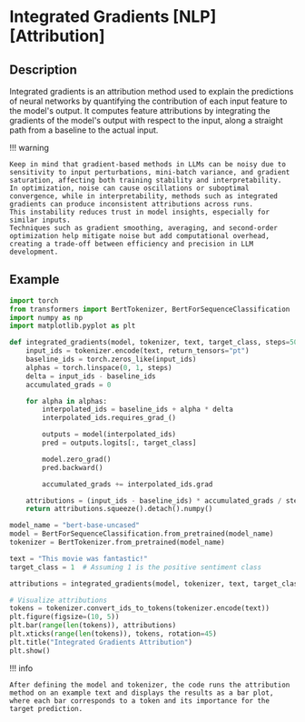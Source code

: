 # Integrated Gradients [NLP] [Attribution]

## Description

Integrated gradients is an attribution method used to explain the predictions of neural networks by quantifying the contribution of each input feature to the model's output.
It computes feature attributions by integrating the gradients of the model's output with respect to the input, along a straight path from a baseline to the actual input.

!!! warning

    Keep in mind that gradient-based methods in LLMs can be noisy due to sensitivity to input perturbations, mini-batch variance, and gradient saturation, affecting both training stability and interpretability.
    In optimization, noise can cause oscillations or suboptimal convergence, while in interpretability, methods such as integrated gradients can produce inconsistent attributions across runs.
    This instability reduces trust in model insights, especially for similar inputs.
    Techniques such as gradient smoothing, averaging, and second-order optimization help mitigate noise but add computational overhead, creating a trade-off between efficiency and precision in LLM development.

## Example

```python
import torch
from transformers import BertTokenizer, BertForSequenceClassification
import numpy as np
import matplotlib.pyplot as plt

def integrated_gradients(model, tokenizer, text, target_class, steps=50):
    input_ids = tokenizer.encode(text, return_tensors="pt")
    baseline_ids = torch.zeros_like(input_ids)
    alphas = torch.linspace(0, 1, steps)
    delta = input_ids - baseline_ids
    accumulated_grads = 0

    for alpha in alphas:
        interpolated_ids = baseline_ids + alpha * delta
        interpolated_ids.requires_grad_()

        outputs = model(interpolated_ids)
        pred = outputs.logits[:, target_class]

        model.zero_grad()
        pred.backward()

        accumulated_grads += interpolated_ids.grad

    attributions = (input_ids - baseline_ids) * accumulated_grads / steps
    return attributions.squeeze().detach().numpy()

model_name = "bert-base-uncased"
model = BertForSequenceClassification.from_pretrained(model_name)
tokenizer = BertTokenizer.from_pretrained(model_name)

text = "This movie was fantastic!"
target_class = 1  # Assuming 1 is the positive sentiment class

attributions = integrated_gradients(model, tokenizer, text, target_class)

# Visualize attributions
tokens = tokenizer.convert_ids_to_tokens(tokenizer.encode(text))
plt.figure(figsize=(10, 5))
plt.bar(range(len(tokens)), attributions)
plt.xticks(range(len(tokens)), tokens, rotation=45)
plt.title("Integrated Gradients Attribution")
plt.show()
```

!!! info

    After defining the model and tokenizer, the code runs the attribution method on an example text and displays the results as a bar plot, where each bar corresponds to a token and its importance for the target prediction.

